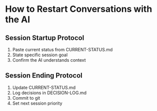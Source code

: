 # How to Restart Conversations with the AI

## Session Startup Protocol
1. Paste current status from CURRENT-STATUS.md
2. State specific session goal
3. Confirm the AI understands context

## Session Ending Protocol
1. Update CURRENT-STATUS.md
2. Log decisions in DECISION-LOG.md  
3. Commit to git
4. Set next session priority